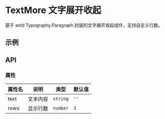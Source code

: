 # TextMore 文字展开收起

基于 antd Typography.Paragraph 封装的文字展开收起组件，支持自定义行数。
<script setup>
    import Basic from './Basic.vue'
</script>

## 示例

<Basic/>

## API

### 属性

| 属性名 | 说明 | 类型 | 默认值 |
| --- | --- | --- | --- |
| text | 文本内容 | `string` | `''` |
| rows | 显示行数 | `number` | `3` |